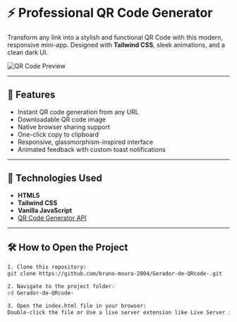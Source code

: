 # ⚡ Professional QR Code Generator

Transform any link into a stylish and functional QR Code with this modern, responsive mini-app. Designed with **Tailwind CSS**, sleek animations, and a clean dark UI.

![QR Code Preview](https://api.qrserver.com/v1/create-qr-code/?data=https://example.com&size=150x150) <!-- Replace with a real screenshot if needed -->

---

## 🎯 Features

- Instant QR code generation from any URL
- Downloadable QR code image
- Native browser sharing support
- One-click copy to clipboard
- Responsive, glassmorphism-inspired interface
- Animated feedback with custom toast notifications

---

## 🚀 Technologies Used

- **HTML5**
- **Tailwind CSS**
- **Vanilla JavaScript**
- [QR Code Generator API](https://goqr.me/api/)

---

## 🛠️ How to Open the Project

   ```bash
  1. Clone this repository:
   git clone https://github.com/bruno-moura-2804/Gerador-de-QRcode-.git

  2. Navigate to the project folder:
   cd Gerador-de-QRcode-

  3. Open the index.html file in your browser:
   Double-click the file or Use a live server extension like Live Server in VS Code for a better experience
